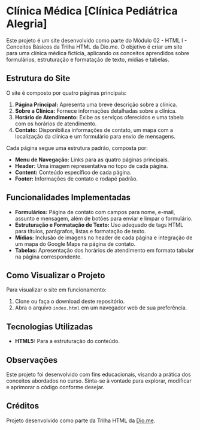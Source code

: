 # Clínica Médica [Clínica Pediátrica Alegria]

Este projeto é um site desenvolvido como parte do Módulo 02 - HTML I - Conceitos Básicos da Trilha HTML da Dio.me. O objetivo é criar um site para uma clínica médica fictícia, aplicando os conceitos aprendidos sobre formulários, estruturação e formatação de texto, mídias e tabelas.

## Estrutura do Site

O site é composto por quatro páginas principais:

1. **Página Principal:** Apresenta uma breve descrição sobre a clínica.
2. **Sobre a Clínica:** Fornece informações detalhadas sobre a clínica.
3. **Horário de Atendimento:** Exibe os serviços oferecidos e uma tabela com os horários de atendimento.
4. **Contato:** Disponibiliza informações de contato, um mapa com a localização da clínica e um formulário para envio de mensagens.

Cada página segue uma estrutura padrão, composta por:

- **Menu de Navegação:** Links para as quatro páginas principais.
- **Header:** Uma imagem representativa no topo de cada página.
- **Content:** Conteúdo específico de cada página.
- **Footer:** Informações de contato e rodapé padrão.

## Funcionalidades Implementadas

- **Formulários:** Página de contato com campos para nome, e-mail, assunto e mensagem, além de botões para enviar e limpar o formulário.
- **Estruturação e Formatação de Texto:** Uso adequado de tags HTML para títulos, parágrafos, listas e formatação de texto.
- **Mídias:** Inclusão de imagens no header de cada página e integração de um mapa do Google Maps na página de contato.
- **Tabelas:** Apresentação dos horários de atendimento em formato tabular na página correspondente.

## Como Visualizar o Projeto

Para visualizar o site em funcionamento:

1. Clone ou faça o download deste repositório.
2. Abra o arquivo `index.html` em um navegador web de sua preferência.

## Tecnologias Utilizadas

- **HTML5:** Para a estruturação do conteúdo.

## Observações

Este projeto foi desenvolvido com fins educacionais, visando a prática dos conceitos abordados no curso. Sinta-se à vontade para explorar, modificar e aprimorar o código conforme desejar.

## Créditos

Projeto desenvolvido como parte da Trilha HTML da [Dio.me](https://www.dio.me/). 
